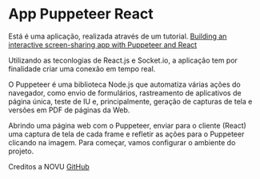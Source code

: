 #  App Puppeteer React
Está é uma aplicação, realizada através de um tutorial. <a href="https://dev.to/novu/building-an-interactive-screen-sharing-app-with-puppeteer-and-react-12h7">Building an interactive screen-sharing app with Puppeteer and React</a>

Utilizando as teconlogias de React.js e Socket.io, a aplicação tem por finalidade criar uma conexão em tempo real.

O Puppeteer é uma biblioteca Node.js que automatiza várias ações do navegador, como envio de formulários, rastreamento de aplicativos de página única, teste de IU e, principalmente, geração de capturas de tela e versões em PDF de páginas da Web.

Abrindo uma página web com o Puppeteer, enviar para o cliente (React) uma captura de tela de cada frame e refletir as ações para o Puppeteer clicando na imagem. Para começar, vamos configurar o ambiente do projeto.


Creditos a NOVU <a href="https://github.com/novuhq/novu">GitHub</a>
